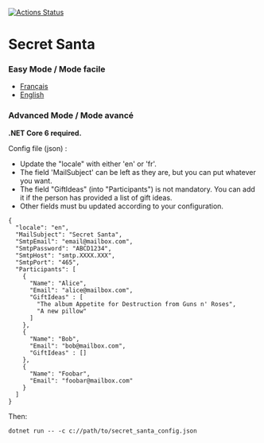 [![Actions Status](https://github.com/ludwigdn/secret-santa/workflows/.NET%20Core/badge.svg)](https://github.com/ludwigdn/secret-santa/actions)

# Secret Santa

### Easy Mode / Mode facile

- [Français](https://github.com/ludwigdn/secret-santa/blob/main/README/fr.md)
- [English](https://github.com/ludwigdn/secret-santa/blob/main/README/en.md)

### Advanced Mode / Mode avancé

**.NET Core 6 required.**

Config file (json) :

- Update the "locale" with either 'en' or 'fr'.
- The field 'MailSubject' can be left as they are, but you can put whatever you want.
- The field "GiftIdeas" (into "Participants") is not mandatory. You can add it if the person has provided a list of gift ideas.
- Other fields must bu updated according to your configuration.

```
{
  "locale": "en",
  "MailSubject": "Secret Santa",
  "SmtpEmail": "email@mailbox.com",
  "SmtpPassword": "ABCD1234",
  "SmtpHost": "smtp.XXXX.XXX",
  "SmtpPort": "465",
  "Participants": [
    {
      "Name": "Alice",
      "Email": "alice@mailbox.com",
      "GiftIdeas" : [
        "The album Appetite for Destruction from Guns n' Roses",
        "A new pillow"
      ]
    },
    {
      "Name": "Bob",
      "Email": "bob@mailbox.com",
      "GiftIdeas" : []
    },
    {
      "Name": "Foobar",
      "Email": "foobar@mailbox.com"
    }
  ]
}
```

Then:

```
dotnet run -- -c c://path/to/secret_santa_config.json
```
